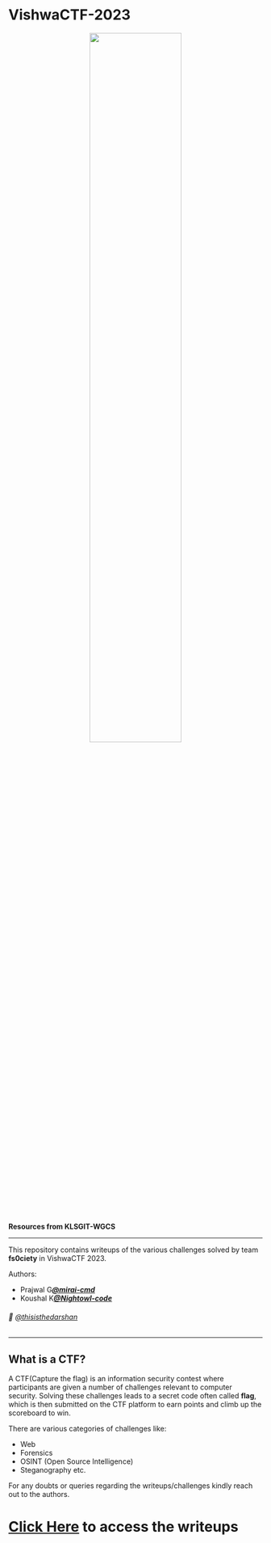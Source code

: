 # VishwaCTF-2023

<p align="center">
    <img src="https://klsgit-wgcs.github.io/VishwaCTF-2023/assets/VishwaCTF_Poster.png"  width="60%" height="auto"/>
</p>

**Resources from KLSGIT-WGCS**

---

This repository contains writeups of the various challenges solved by team **fs0ciety** in VishwaCTF 2023.

Authors:

- Prajwal G[**_@mirai-cmd_**](https://github.com/mirai-cmd)
- Koushal K[**_@Nightowl-code_**](https://github.com/Nightowl-code)

###### 👀 [@thisisthedarshan](https://github.com/thisisthedarshan)

---

## What is a CTF?

A CTF(Capture the flag) is an information security contest where participants are given a number of challenges relevant to computer security. Solving these challenges leads to a secret code often called **flag**, which is then submitted on the CTF platform to earn points and climb up the scoreboard to win.

There are various categories of challenges like:

- Web
- Forensics
- OSINT (Open Source Intelligence)
- Steganography etc.

For any doubts or queries regarding the writeups/challenges kindly reach out to the authors.

# [Click Here](https://github.com/KLSGIT-WGCS/VishwaCTF-2023/blob/main/writeups) to access the writeups
